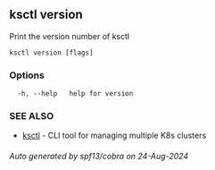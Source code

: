 ## ksctl version

Print the version number of ksctl

```
ksctl version [flags]
```

### Options

```
  -h, --help   help for version
```

### SEE ALSO

* [ksctl](ksctl.md)	 - CLI tool for managing multiple K8s clusters

###### Auto generated by spf13/cobra on 24-Aug-2024
